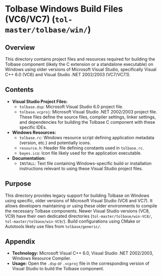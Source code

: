 # Tolbase Windows Build Files (VC6/VC7) (`tol-master/tolbase/win/`)

## Overview

This directory contains project files and resources required for building the Tolbase component (likely the C extension or a standalone executable) on Windows using older versions of Microsoft Visual Studio, specifically Visual C++ 6.0 (VC6) and Visual Studio .NET 2002/2003 (VC7/VC7.1).

## Contents

- **Visual Studio Project Files:**
    - `tolbase.dsp`: Microsoft Visual Studio 6.0 project file.
    - `tolbase.vcproj`: Microsoft Visual Studio .NET 2002/2003 project file.
    These files define the source files, compiler settings, linker settings, and dependencies for building the Tolbase C component with these specific IDEs.
- **Windows Resources:**
    - `tolbase.rc`: Windows resource script defining application metadata (version, etc.) and potentially icons.
    - `resource.h`: Header file defining constants used in `tolbase.rc`.
    - `bayes.ico`: Icon file likely used for the application executable.
- **Documentation:**
    - `INSTALL`: Text file containing Windows-specific build or installation instructions relevant to using these Visual Studio project files.

## Purpose

This directory provides legacy support for building Tolbase on Windows using specific, older versions of Microsoft Visual Studio (VC6 and VC7). It allows developers maintaining or using these older environments to compile the necessary Tolbase components. Newer Visual Studio versions (VC8, VC9) have their own dedicated directories (`tol-master/tolbase/win-VC8/`, `tol-master/tolbase/win-VC9/`). Build configurations using CMake or Autotools likely use files from `tolbase/generic/`.

## Appendix

- **Technology:** Microsoft Visual C++ 6.0, Visual Studio .NET 2002/2003, Windows Resource Compiler.
- **Usage:** Open the `.dsp` or `.vcproj` file in the corresponding version of Visual Studio to build the Tolbase component. 